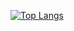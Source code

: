 [![Top Langs](https://github-readme-stats.vercel.app/api/top-langs/?username=anuraghazra&langs_count=5)](https://github.com/RolandDanielSimon/github-readme-stats)

<!---
RolandDanielSimon/RolandDanielSimon is a ✨ special ✨ repository because its `README.md` (this file) appears on your GitHub profile.
You can click the Preview link to take a look at your changes.
--->
